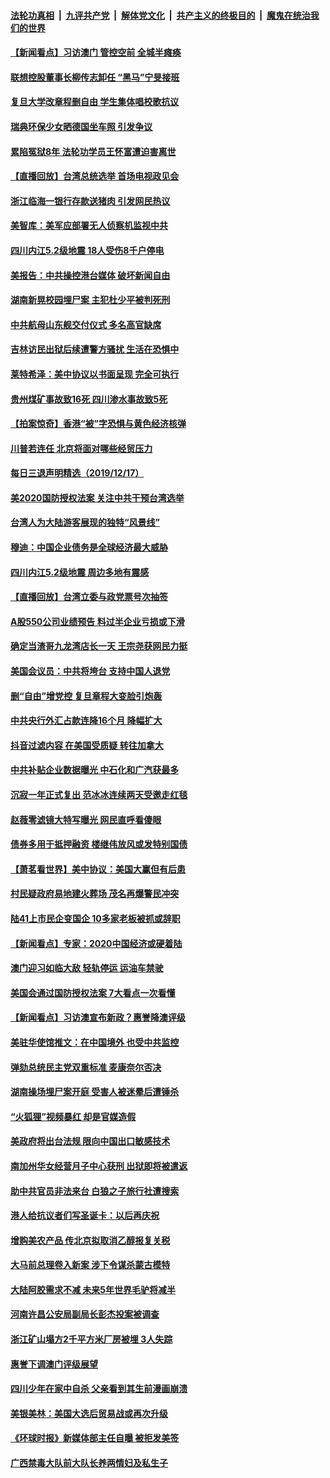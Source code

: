 ####  [法轮功真相](../../../../basic/blob/master/README.md?t=12190301) &nbsp;|&nbsp; [九评共产党](../../../../9ping.md/blob/master/README.md?t=12190301) &nbsp;|&nbsp; [解体党文化](../../../../jtdwh.md/blob/master/README.md?t=12190301)  &nbsp;|&nbsp; [共产主义的终极目的](../../../../gczydzjmd.md/blob/master/README.md?t=12190301) &nbsp;|&nbsp; [魔鬼在统治我们的世界](../../../../mgztzwmdsj.md/blob/master/README.md?t=12190301) 

#### [【新闻看点】习访澳门 管控空前 全城半瘫痪](../pages/nsc413/n11730763.md?t=12190301) 

#### [联想控股董事长柳传志卸任 “黑马”宁旻接班](../pages/nsc413/n11730832.md?t=12190301) 

#### [复旦大学改章程删自由 学生集体唱校歌抗议](../pages/nsc413/n11730768.md?t=12190301) 

#### [瑞典环保少女晒德国坐车照 引发争议](../pages/nsc413/n11730296.md?t=12190301) 

#### [累陷冤狱8年 法轮功学员王怀富遭迫害离世](../pages/nsc413/n11730369.md?t=12190301) 

#### [【直播回放】台湾总统选举 首场电视政见会](../pages/nsc413/n11730384.md?t=12190301) 


#### [浙江临海一银行存款送猪肉 引发网民热议](../pages/nsc413/n11730288.md?t=12190301) 

#### [美智库：美军应部署无人侦察机监视中共](../pages/nsc413/n11730220.md?t=12190301) 

#### [四川内江5.2级地震 18人受伤8千户停电](../pages/nsc413/n11729434.md?t=12190301) 

#### [美报告：中共操控港台媒体 破坏新闻自由](../pages/nsc413/n11729907.md?t=12190301) 

#### [湖南新晃校园埋尸案 主犯杜少平被判死刑](../pages/nsc413/n11729821.md?t=12190301) 

#### [中共航母山东舰交付仪式 多名高官缺席](../pages/nsc413/n11729559.md?t=12190301) 

#### [吉林访民出狱后续遭警方骚扰 生活在恐惧中](../pages/nsc413/n11729423.md?t=12190301) 

#### [莱特希泽：美中协议以书面呈现 完全可执行](../pages/nsc413/n11729311.md?t=12190301) 

#### [贵州煤矿事故致16死 四川渗水事故致5死](../pages/nsc413/n11729550.md?t=12190301) 

#### [【拍案惊奇】香港“被”字恐惧与黄色经济核弹](../pages/nsc413/n11729410.md?t=12190301) 

#### [川普若连任 北京将面对哪些经贸压力](../pages/nsc413/n11729379.md?t=12190301) 

#### [每日三退声明精选（2019/12/17）](../pages/nsc413/n11729514.md?t=12190301) 

#### [美2020国防授权法案 关注中共干预台湾选举](../pages/nsc413/n11729318.md?t=12190301) 

#### [台湾人为大陆游客展现的独特“风景线”](../pages/nsc413/n11728703.md?t=12190301) 

#### [穆迪：中国企业债务是全球经济最大威胁](../pages/nsc413/n11729036.md?t=12190301) 

#### [四川内江5.2级地震 周边多地有震感](../pages/nsc413/n11729297.md?t=12190301) 

#### [【直播回放】台湾立委与政党票号次抽签](../pages/nsc413/n11728683.md?t=12190301) 

#### [A股550公司业绩预告 料过半企业亏损或下滑](../pages/nsc413/n11729168.md?t=12190301) 

#### [确定当渣哥九龙湾店长一天 王宗尧获网民力挺](../pages/nsc413/n11729095.md?t=12190301) 

#### [美国会议员：中共将垮台 支持中国人退党](../pages/nsc413/n11725052.md?t=12190301) 

#### [删“自由”增党控 复旦章程大变脸引炮轰](../pages/nsc413/n11729071.md?t=12190301) 

#### [中共央行外汇占款连降16个月 降幅扩大](../pages/nsc413/n11729038.md?t=12190301) 

#### [抖音过滤内容 在美国受质疑 转往加拿大](../pages/nsc413/n11728740.md?t=12190301) 

#### [中共补贴企业数据曝光 中石化和广汽获最多](../pages/nsc413/n11729060.md?t=12190301) 

#### [沉寂一年正式复出 范冰冰连续两天受邀走红毯](../pages/nsc413/n11728635.md?t=12190301) 

#### [赵薇零滤镜大特写曝光 网民直呼看傻眼](../pages/nsc413/n11728888.md?t=12190301) 

#### [债券多用于抵押融资 楼继伟放风或发特别国债](../pages/nsc413/n11729007.md?t=12190301) 

#### [【萧茗看世界】美中协议：美国大赢但有后患](../pages/nsc413/n11728882.md?t=12190301) 

#### [村民疑政府易地建火葬场 茂名再爆警民冲突](../pages/nsc413/n11728981.md?t=12190301) 

#### [陆41上市民企变国企 10多家老板被抓或辞职](../pages/nsc413/n11728754.md?t=12190301) 

#### [【新闻看点】专家：2020中国经济或硬着陆](../pages/nsc413/n11728824.md?t=12190301) 

#### [澳门迎习如临大敌 轻轨停运 运油车禁驶](../pages/nsc413/n11728815.md?t=12190301) 

#### [美国会通过国防授权法案 7大看点一次看懂](../pages/nsc413/n11726557.md?t=12190301) 

#### [【新闻看点】习访澳宣布新政？惠誉降澳评级](../pages/nsc413/n11728507.md?t=12190301) 

#### [美驻华使馆推文：在中国境外 也受中共监控](../pages/nsc413/n11728802.md?t=12190301) 

#### [弹劾总统民主党双重标准 麦康奈尔否决](../pages/nsc413/n11728758.md?t=12190301) 

#### [湖南操场埋尸案开庭 受害人被迷晕后遭锤杀](../pages/nsc413/n11728680.md?t=12190301) 

#### [“火狐狸”视频暴红 却是官媒造假](../pages/nsc413/n11728642.md?t=12190301) 

#### [美政府将出台法规 限向中国出口敏感技术](../pages/nsc413/n11728616.md?t=12190301) 

#### [南加州华女经营月子中心获刑 出狱即将被遣返](../pages/nsc413/n11727018.md?t=12190301) 

#### [助中共官员非法来台 白狼之子旅行社遭搜索](../pages/nsc413/n11728228.md?t=12190301) 

#### [港人给抗议者们写圣诞卡：以后再庆祝](../pages/nsc413/n11728358.md?t=12190301) 

#### [增购美农产品 传北京拟取消乙醇报复关税](../pages/nsc413/n11728394.md?t=12190301) 

#### [大马前总理卷入新案 涉下令谋杀蒙古模特](../pages/nsc413/n11728275.md?t=12190301) 


#### [大陆阿胶需求不减 未来5年世界毛驴将减半](../pages/nsc413/n11728023.md?t=12190301) 

#### [河南许昌公安局副局长彭杰投案被调查](../pages/nsc413/n11727611.md?t=12190301) 

#### [浙江矿山塌方2千平方米厂房被埋 3人失踪](../pages/nsc413/n11727202.md?t=12190301) 

#### [惠誉下调澳门评级展望](../pages/nsc413/n11727619.md?t=12190301) 

#### [四川少年在家中自杀 父亲看到其生前漫画崩溃](../pages/nsc413/n11727802.md?t=12190301) 

#### [美银美林：美国大选后贸易战或再次升级](../pages/nsc413/n11727105.md?t=12190301) 

#### [《环球时报》新媒体部主任自曝 被拒发美签](../pages/nsc413/n11727486.md?t=12190301) 

#### [广西禁毒大队前大队长养两情妇及私生子](../pages/nsc413/n11727200.md?t=12190301) 


